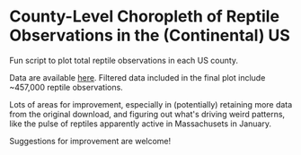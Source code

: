 # County-Level Choropleth of Reptile Observations in the (Continental) US

Fun script to plot total reptile observations in each US county.

Data are available [here](https://doi.org/10.15468/dl.8nheu2). Filtered data included in the final plot include ~457,000 reptile observations. 

Lots of areas for improvement, especially in (potentially) retaining more data from the original download, and figuring out what's driving weird patterns, like the pulse of reptiles apparently active in Massachusets in January. 

Suggestions for improvement are welcome! 
